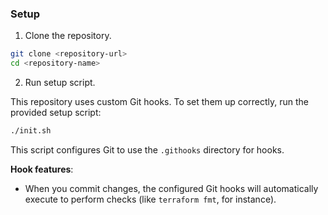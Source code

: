 ### Setup 

1. Clone the repository.

```bash
git clone <repository-url>
cd <repository-name>
```

2. Run setup script.

This repository uses custom Git hooks. To set them up correctly, run the provided setup script:

```bash
./init.sh
```

This script configures Git to use the `.githooks` directory for hooks.

**Hook features**:
-  When you commit changes, the configured Git hooks will automatically execute to perform checks (like `terraform fmt`, for instance).
